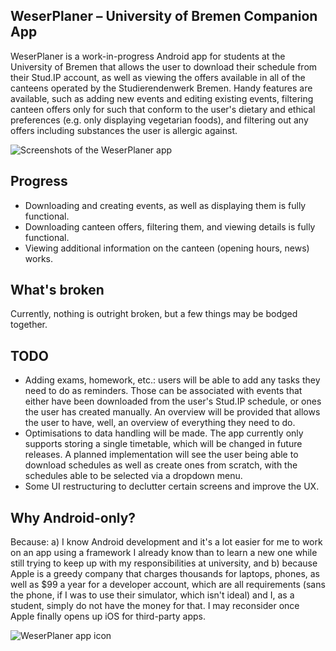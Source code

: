 ## WeserPlaner – University of Bremen Companion App
WeserPlaner is a work-in-progress Android app for students at the University of Bremen that allows the user to download their schedule from their Stud.IP account, as well as viewing the offers available in all of the canteens operated by the Studierendenwerk Bremen. Handy features are available, such as adding new events and editing existing events, filtering canteen offers only for such that conform to the user's dietary and ethical preferences (e.g. only displaying vegetarian foods), and filtering out any offers including substances the user is allergic against.

![Screenshots of the WeserPlaner app](https://denizk0461.github.io/weserplaner_showcase.png)

## Progress
- Downloading and creating events, as well as displaying them is fully functional.
- Downloading canteen offers, filtering them, and viewing details is fully functional.
- Viewing additional information on the canteen (opening hours, news) works.

## What's broken
Currently, nothing is outright broken, but a few things may be bodged together.

## TODO
- Adding exams, homework, etc.: users will be able to add any tasks they need to do as reminders. Those can be associated with events that either have been downloaded from the user's Stud.IP schedule, or ones the user has created manually. An overview will be provided that allows the user to have, well, an overview of everything they need to do.
- Optimisations to data handling will be made. The app currently only supports storing a single timetable, which will be changed in future releases. A planned implementation will see the user being able to download schedules as well as create ones from scratch, with the schedules able to be selected via a dropdown menu. 
- Some UI restructuring to declutter certain screens and improve the UX.

## Why Android-only?
Because:
a) I know Android development and it's a lot easier for me to work on an app using a framework I already know than to learn a new one while still trying to keep up with my responsibilities at university, and
b) because Apple is a greedy company that charges thousands for laptops, phones, as well as $99 a year for a developer account, which are all requirements (sans the phone, if I was to use their simulator, which isn't ideal) and I, as a student, simply do not have the money for that.
I may reconsider once Apple finally opens up iOS for third-party apps.

![WeserPlaner app icon](https://denizk0461.github.io/weserplaner_app_icon.png)
